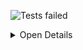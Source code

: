 ![Tests failed](https://img.shields.io/badge/tests-1%20failed%2C%201%20skipped-critical)

<details><summary>Open Details</summary>
<p>

## ❌️ <a id='user-content-r0' href='#r0'>fixtures/external/java/TEST-org.apache.pulsar.AddMissingPatchVersionTest.xml</a>
|Total|Passed|Failed|Skipped|Time|
|---:|---:|---:|---:|---:|
|2|-|1❌️|1✖️|116ms|

<details><summary>Open Suit Details</summary>
<p>

|Test suite|Passed|Failed|Skipped|Time|
|:---|---:|---:|---:|---:|
|[org.apache.pulsar.AddMissingPatchVersionTest](#r0s0)|-|1❌️|1⚪|116ms|

</p>
</details>


<details><summary>Open Tests Detail</summary>
<p>

#### ❌️ <a id='user-content-r0s0' href='#r0s0'>org.apache.pulsar.AddMissingPatchVersionTest</a>
```
⚪ testVersionStrings
❌️ testVersionStrings
	java.lang.AssertionError: expected [1.2.1] but found [1.2.0]
```

</p>
</details>


</p>
</details>
